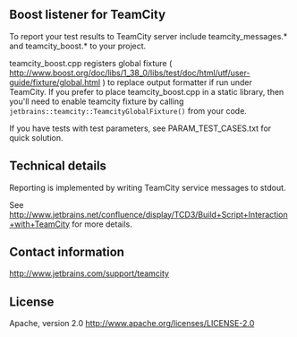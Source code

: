 Boost listener for TeamCity
---------------------------

To report your test results to TeamCity server include teamcity_messages.* and teamcity_boost.* to your project.

teamcity_boost.cpp registers global fixture
( http://www.boost.org/doc/libs/1_38_0/libs/test/doc/html/utf/user-guide/fixture/global.html )
to replace output formatter if run under TeamCity. If you prefer to place teamcity_boost.cpp in a static library, then you'll need to enable teamcity fixture by calling `jetbrains::teamcity::TeamcityGlobalFixture()` from your code.

If you have tests with test parameters, see PARAM_TEST_CASES.txt for quick solution.

Technical details
-----------------

Reporting is implemented by writing TeamCity service messages to stdout.

See http://www.jetbrains.net/confluence/display/TCD3/Build+Script+Interaction+with+TeamCity for more details.

Contact information
-------------------

http://www.jetbrains.com/support/teamcity

License
-------

Apache, version 2.0
http://www.apache.org/licenses/LICENSE-2.0
